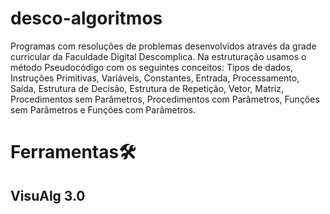 # desco-algoritmos
Programas com resoluções de problemas desenvolvidos através da grade curricular da Faculdade Digital Descomplica.  Na estruturação usamos o método Pseudocódigo com os seguintes conceitos:  Tipos de dados, Instruções Primitivas, Variáveis, Constantes, Entrada, Processamento, Saída, Estrutura de Decisão, Estrutura de Repetição, Vetor, Matriz, Procedimentos sem Parâmetros, Procedimentos com Parâmetros, Funções sem Parâmetros e Funções com Parâmetros.

# Ferramentas🛠
## VisuAlg 3.0
